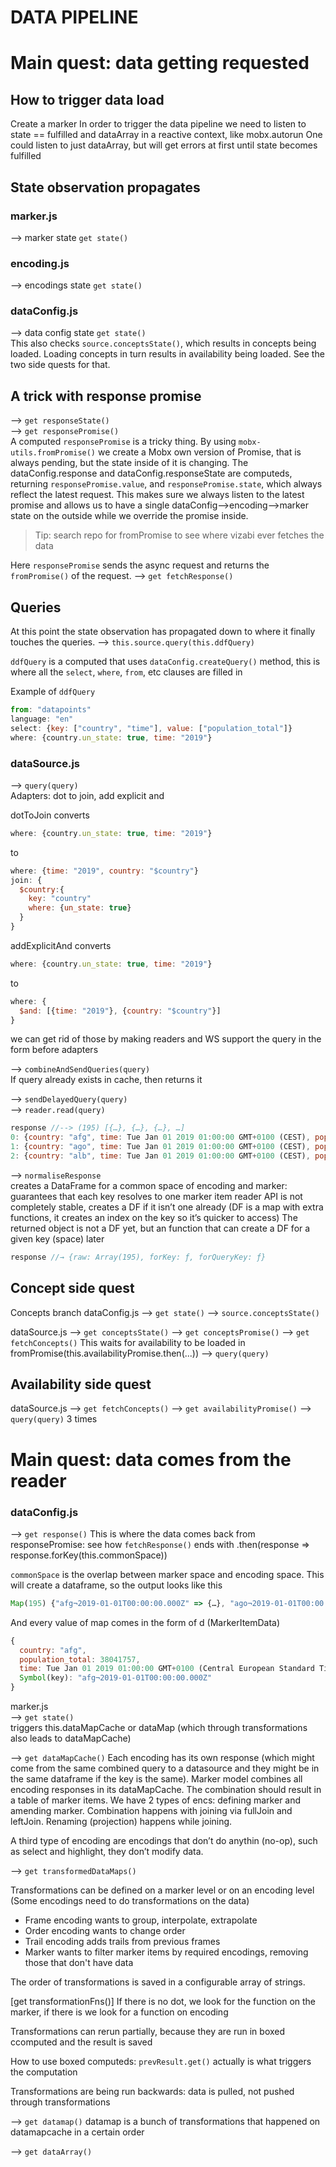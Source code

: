 
# DATA PIPELINE
# Main quest: data getting requested

## How to trigger data load
Create a marker
In order to trigger the data pipeline we need to 
listen to state == fulfilled and dataArray in a reactive context, like mobx.autorun
	One could listen to just dataArray, but will get errors at first until state becomes fulfilled

## State observation propagates
### marker.js
—> marker state `get state()`

### encoding.js 
—> encodings state `get state()`

### dataConfig.js
—> data config state `get state()`  
This also checks `source.conceptsState()`, which results in concepts being loaded. Loading concepts in turn results in availability being loaded. See the two side quests for that.

## A trick with response promise
—> `get responseState()`  
—> `get responsePromise()`  
A computed `responsePromise` is a tricky thing. By using `mobx-utils.fromPromise()` we create a Mobx own version of Promise, that is always pending, but the state inside of it is changing. The dataConfig.response and dataConfig.responseState are computeds, returning `responsePromise.value`, and `responsePromise.state`, which always reflect the latest request. This makes sure we always listen to the latest promise and allows us to have a single dataConfig—>encoding—>marker state on the outside while we override the promise inside.

> Tip: search repo for fromPromise to see where vizabi ever fetches the data

Here `responsePromise` sends the async request and returns the `fromPromise()` of the request. 
—> `get fetchResponse()`

## Queries
At this point the state observation has propagated down to where it finally touches the queries.
—> `this.source.query(this.ddfQuery)`

`ddfQuery` is a computed that uses `dataConfig.createQuery()` method, this is where all the `select`, `where`, `from`, etc clauses are filled in

Example of `ddfQuery`
```js
from: "datapoints"
language: "en"
select: {key: ["country", "time"], value: ["population_total"]}
where: {country.un_state: true, time: "2019"}
```

### dataSource.js
—> `query(query)`  
Adapters: dot to join, add explicit and

dotToJoin converts
```js
where: {country.un_state: true, time: "2019"}
```
to
```js
where: {time: "2019", country: "$country"}
join: {
  $country:{
    key: "country"
    where: {un_state: true}
  }
}
```
addExplicitAnd converts
```js
where: {country.un_state: true, time: "2019"}
```
to
```js
where: {
  $and: [{time: "2019"}, {country: "$country"}]
}
```
we can get rid of those by making readers and WS support the query in the form before adapters

—> `combineAndSendQueries(query)`  
If query already exists in cache, then returns it

—> `sendDelayedQuery(query)`  
—> `reader.read(query)`
```js
response //--> (195) [{…}, {…}, {…}, …]
0: {country: "afg", time: Tue Jan 01 2019 01:00:00 GMT+0100 (CEST), population_total: 38041757}
1: {country: "ago", time: Tue Jan 01 2019 01:00:00 GMT+0100 (CEST), population_total: 31825299}
2: {country: "alb", time: Tue Jan 01 2019 01:00:00 GMT+0100 (CEST), population_total: 2880913}
```
—> `normaliseResponse`  
creates a DataFrame for a common space of encoding and marker: guarantees that each key resolves to one marker item
reader API is not completely stable, creates a DF if it isn’t one already (DF is a map with extra functions, it creates an index on the key so it’s quicker to access)
The returned object is not a DF yet, but an function that can create a DF for a given key (space) later

```js
response //→ {raw: Array(195), forKey: ƒ, forQueryKey: ƒ}
```

## Concept side quest
Concepts branch
dataConfig.js
—> `get state()` 
—> `source.conceptsState()`

dataSource.js
—> `get conceptsState()`
—> `get conceptsPromise()`
—> `get fetchConcepts()`
This waits for availability to be loaded in fromPromise(this.availabilityPromise.then(...))
—> `query(query)`

## Availability side quest
dataSource.js
—> `get fetchConcepts()`
—> `get availabilityPromise()`
—> `query(query)` 3 times


# Main quest: data comes from the reader
### dataConfig.js
—> `get response()`
This is where the data comes back from responsePromise: see how `fetchResponse()` ends with .then(response => response.forKey(this.commonSpace))  

`commonSpace` is the overlap between marker space and encoding space. This will create a dataframe, so the output looks like this 

```js
Map(195) {"afg¬2019-01-01T00:00:00.000Z" => {…}, "ago¬2019-01-01T00:00:00.000Z" => {…}, "alb¬2019-01-01T00:00:00.000Z" => {…}, …}
```
And every value of map comes in the form of d (MarkerItemData)
```js
{
  country: "afg",
  population_total: 38041757,
  time: Tue Jan 01 2019 01:00:00 GMT+0100 (Central European Standard Time) {},
  Symbol(key): "afg¬2019-01-01T00:00:00.000Z"
}
```


marker.js  
—> `get state()`  
triggers this.dataMapCache or dataMap (which through transformations also leads to dataMapCache)  

—> `get dataMapCache()` 
Each encoding has its own response (which might come from the same combined query to a datasource and they might be in the same dataframe if the key is the same). Marker model combines all encoding responses in its dataMapCache. The combination should result in a table of marker items. We have 2 types of encs: defining marker and amending marker. Combination happens with joining via fullJoin and leftJoin. Renaming (projection) happens while joining.

A third type of encoding are encodings that don’t do anythin (no-op), such as select and highlight, they don’t modify data. 

—> `get transformedDataMaps()`

Transformations can be defined on a marker level or on an encoding level (Some encodings need to do transformations on the data)
- Frame encoding wants to group, interpolate, extrapolate
- Order encoding wants to change order
- Trail encoding adds trails from previous frames
- Marker wants to filter marker items by required encodings, removing those that don't have data

The order of transformations is saved in a configurable array of strings.

[get transformationFns()]
If there is no dot, we look for the function on the marker, if there is we look for a function on encoding

Transformations can rerun partially, because they are run in boxed ccomputed and the result is saved

How to use boxed computeds: `prevResult.get()` actually is what triggers the computation

Transformations are being run backwards: data is pulled, not pushed through transformations

—> `get datamap()`
datamap is a bunch of transformations that happened on datamapcache in a certain order

—> `get dataArray()`
